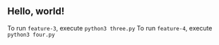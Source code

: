## Hello, world!
To run `feature-3`, execute `python3 three.py` 
To run `feature-4`, execute `python3 four.py`